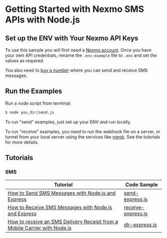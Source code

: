 # Getting Started with Nexmo SMS APIs with Node.js

## Set up the ENV with Your Nexmo API Keys

To use this sample you will first need a [Nexmo account](https://dashboard.nexmo.com/sign-up). Once you have your own API credentials, rename
the `.env-example` file to `.env` and set the values as required.

You also need to [buy a number](https://dashboard.nexmo.com/buy-numbers) where you can send and receive SMS messages.

## Run the Examples

Run a node script from terminal:

```bash
$ node you_dir/send.js
```

To run "send" examples, just set up your ENV and run locally.

To run "receive" examples, you need to run the webhook file on a server, or tunnel from your local server using the services like [ngrok](http://ngrok.io). See the tutorials for more details.

## Tutorials

### SMS

| Tutorial                                 | Code Sample                              |
| ---------------------------------------- | ---------------------------------------- |
| [How to Send SMS Messages with Node.js and Express](https://www.nexmo.com/blog/2016/10/19/how-to-send-sms-messages-with-node-js-and-express-dr/) | [send-express.js](https://github.com/nexmo-community/nexmo-node-quickstart/blob/master/sms/send-express.js) |
| [How to Receive SMS Messages with Node.js and Express](https://www.nexmo.com/blog/2016/10/27/receive-sms-messages-node-js-express-dr/) | [receive-express.js](https://github.com/nexmo-community/nexmo-node-quickstart/blob/master/sms/receive-express.js) |
| [How to receive an SMS Delivery Receipt from a Mobile Carrier with Node.js](https://www.nexmo.com/blog/2016/11/23/getting-a-sms-delivery-receipt-from-a-mobile-carrier-with-node-js-dr/) | [dlr-express.js](https://github.com/nexmo-community/nexmo-node-quickstart/blob/master/sms/dlr-express.js) |

### 

